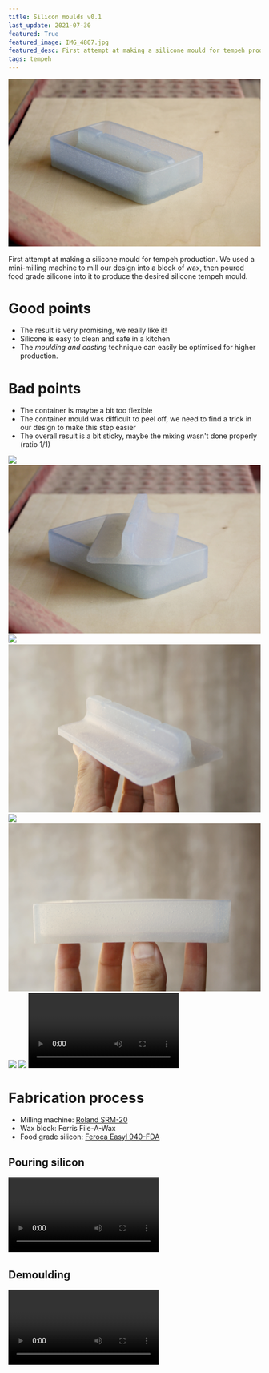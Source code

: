 ```yaml
---
title: Silicon moulds v0.1
last_update: 2021-07-30
featured: True
featured_image: IMG_4807.jpg
featured_desc: First attempt at making a silicone mould for tempeh production
tags: tempeh
---
```


![](IMG_4807.jpg)

First attempt at making a silicone mould for tempeh production. We used a mini-milling machine to mill our design into a block of wax, then poured food grade silicone into it to produce the desired silicone tempeh mould.

# Good points
- The result is very promising, we really like it!
- Silicone is easy to clean and safe in a kitchen
- The *moulding and casting* technique can easily be optimised for higher production.

# Bad points
- The container is maybe a bit too flexible
- The container mould was difficult to peel off, we need to find a trick in our design to make this step easier
- The overall result is a bit sticky, maybe the mixing wasn't done properly (ratio 1/1)

![](IMG_4802.jpg)
![](IMG_4808.jpg)
![](IMG_4812.jpg)
![](IMG_4815.jpg)
![](IMG_4821.jpg)
![](IMG_4824.jpg)
![](IMG_4811.jpg)
![](IMG_4857.jpg)
<video><source src="IMG_8257.mp4"></video>

# Fabrication process

- Milling machine: [Roland SRM-20](https://www.rolanddga.com/products/3d/srm-20-small-milling-machine)
- Wax block: Ferris File-A-Wax
- Food grade silicon: [Feroca Easyl 940-FDA](https://www.feroca.com/en/platinum-addition/718-easyl-940-fda-food-silicone.html?search_query=food&results=11#/capacity_kits-kit_of_2_kg_)


## Pouring silicon

<video><source src="IMG_8211.mp4"></video>

## Demoulding

<video><source src="IMG_8223.mp4"></video>
